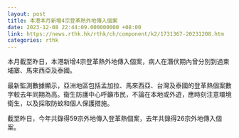 ```yaml
---
layout: post
title: 本港本月新增4宗登革熱外地傳入個案
date: 2023-12-08 22:44:09.000000000 +08:00
link: https://news.rthk.hk/rthk/ch/component/k2/1731367-20231208.htm
categories: rthk
---
```


本月截至昨日，本港新增4宗登革熱外地傳入個案，病人在潛伏期內曾分別到過柬埔寨、馬來西亞及泰國。
 
最新監測數據顯示，亞洲地區包括孟加拉、馬來西亞、台灣及泰國的登革熱個案數字較去年同期為高。衞生防護中心呼籲市民，不論在本地或外遊，應時刻注意環境衛生，以及採取防蚊和個人保護措施。

截至昨日，今年共錄得59宗外地傳入登革熱個案，去年共錄得26宗外地傳入個案。
